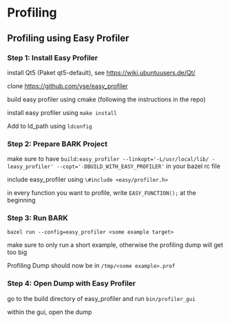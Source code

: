 Profiling
================================

## Profiling using Easy Profiler

### Step 1: Install Easy Profiler

install Qt5 (Paket qt5-default), see https://wiki.ubuntuusers.de/Qt/

clone https://github.com/yse/easy_profiler

build easy profiler using cmake (following the instructions in the repo)

install easy profiler using `make install`

Add to ld_path using `ldconfig`


### Step 2: Prepare BARK Project

make sure to have `build:easy_profiler --linkopt='-L/usr/local/lib/ -leasy_profiler' --copt='-DBUILD_WITH_EASY_PROFILER'`  in your bazel rc file

include easy_profiler using `\#include <easy/profiler.h>`

in every function you want to profile, write `EASY_FUNCTION();` at the beginning



### Step 3: Run BARK

`bazel run --config=easy_profiler <some example target>`

make sure to only run a short example, otherwise the profiling dump will get too big

Profiling Dump should now be in `/tmp/<some example>.prof`

### Step 4: Open Dump with Easy Profiler
go to the build directory of easy_profiler and run `bin/profiler_gui`

within the gui, open the dump